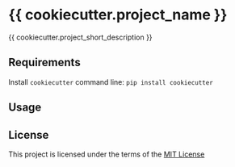 {{ cookiecutter.project_name }}
===============================

{{ cookiecutter.project_short_description }}

Requirements
------------
Install `cookiecutter` command line: `pip install cookiecutter`    

Usage
-----
 
License
-------
This project is licensed under the terms of the [MIT License](/LICENSE)
